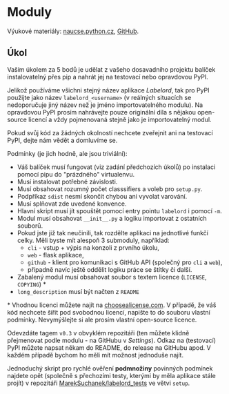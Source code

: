 Moduly
======

Výukové materiály:
[naucse.python.cz](http://naucse.python.cz/2017/mipyt-zima/intro/distribution/),
[GitHub](https://github.com/pyvec/naucse.python.cz/tree/master/lessons/intro/distribution).

Úkol
----

Vaším úkolem za 5 bodů je udělat z vašeho dosavadního projektu balíček
instalovatelný přes pip a nahrát jej na testovací nebo opravdovou PyPI.

Jelikož používáme všichni stejný název aplikace *Labelord*, tak pro PyPI
použijte jako název `labelord_<username>` (v reálných situacích se
nedoporučuje jiný název než je jméno importovatelného modulu). Na
opravdovou PyPI prosím nahrávejte pouze originální díla s nějakou
open-source licencí a vždy pojmenovaná stejně jako je importovatelný modul.

Pokud svůj kód za žádných okolností nechcete zveřejnit ani na testovací PyPI,
dejte nám vědět a domluvíme se.

Podmínky (je jich hodně, ale jsou triviální):

 * Váš balíček musí fungovat (viz zadání předchozích úkolů) po instalaci pomocí pipu do "prázdného" virtualenvu.
 * Musí instalovat potřebné závislosti.
 * Musí obsahovat rozumný počet classsifiers a voleb pro `setup.py`.
 * Podpříkaz `sdist` nesmí skončit chybou ani vyvolat varování.
 * Musí splňovat zde uvedené konvence.
 * Hlavní skript musí jít spouštět pomocí entry pointu `labelord` i pomocí `-m`.
 * Modul musí obsahovat `__init__.py` a logiku importovat z ostatních souborů.
 * Pokud jste již tak neučinili, tak rozdělte aplikaci na jednotlivé
   funkčí celky. Měli byste mít alespoň 3 submoduly, například:
   * `cli` - vstup + výpis na konzoli z prvního úkolu,
   * `web` - flask aplikace,
   * `github` - klient pro komunikaci s GitHub API (společný pro `cli` a
   `web`),
   * případně navíc ještě oddělit logiku práce se štítky či další.
 * Zabalený modul musí obsahovat soubor s textem licence (`LICENSE`, `COPYING`) \*
 * `long_description` musí být načten z `README`

\* Vhodnou licenci můžete najít na [choosealicense.com].
V případě, že váš kód nechcete šířit pod svobodnou licencí,
napište to do souboru vlastní podmínky. Nevymýšlejte si ale prosím vlastní
open-source licence.

[choosealicense.com]: http://choosealicense.com/

Odevzdáte tagem `v0.3` v obvyklém repozitáři
(ten můžete klidně přejmenovat podle modulu - na GitHubu v *Settings*).
Odkaz na (testovací) PyPI můžete napsat někam do README, do release na GitHubu apod.
V každém případě bychom ho měli mít možnost jednoduše najít.

Jednoduchý skript pro rychlé ověření **podmnožiny** povinných podmínek najdete
opět (společně s přechozími testy, kterými by měla aplikace stále projít)
v repozitáři [MarekSuchanek/labelord_tests](https://github.com/MarekSuchanek/labelord_tests)
ve větvi `setup`.